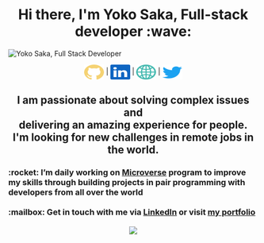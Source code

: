 <h1 align="center"> Hi there, I'm Yoko Saka, Full-stack developer :wave:</h1>
<img src="https://github.com/yocosaka/yocosaka/blob/master/images/header-n.jpg" alt="Yoko Saka, Full Stack Developer">
<p align="center">
<a href="https://github.com/yocosaka" target="blank"><img align="center" src='https://github.com/yocosaka/yocosaka/blob/master/images/github-n.svg' alt='github'  height="30" width="40"></a>  | <a href="https://www.linkedin.com/in/yokosaka/" target="blank"><img align="center" src="https://github.com/yocosaka/yocosaka/blob/master/images/linkedin.svg" alt="LinkedIn @yokosaka" height="30" width="40" /></a> | <a href="https://yocosaka.com/" target="blank"><img align="center" src="https://github.com/yocosaka/yocosaka/blob/master/images/global.svg" alt="yocosaka Portflio" height="30" width="40" /></a> | <a href="https://twitter.com/yocosaka" target="blank"><img align="center" src="https://github.com/yocosaka/yocosaka/blob/master/images/twitter.svg" alt="Twitter @yocosaka" height="30" width="40" /></a>
</p>

<h2 align="center">
  I am passionate about solving complex issues and <br>delivering an amazing experience for people. <br>I'm looking for new challenges in remote jobs in the world.<br>
</h2>

<h3>
:rocket: I’m daily working on <a href="https://www.microverse.org/" target="_blank">Microverse</a> program to improve my skills through building projects in pair programming with developers from all over the world<br><br>
:mailbox: Get in touch with me via <a href="https://www.linkedin.com/in/yokosaka/" target="_blank">LinkedIn</a> or visit <a href="https://yocosaka.com/" target="_blank">my portfolio</a> 
</h3>

<p align="center">
<img src="https://github-readme-stats.vercel.app/api?username=yocosaka&count_private=true&show_icons=true&theme=default" align="center">
</p>
<!-- 
<h2 align="center">Recently Stats</h2>
<img src="https://github-readme-stats.vercel.app/api/top-langs/?username=yocosaka&compact=true">
<br>
<h2 align="center">Languages and Tools</h2>
<p align="center">Ruby | Ruby on Rails | React & Redux | JavaScript | Frontend</p> -->
